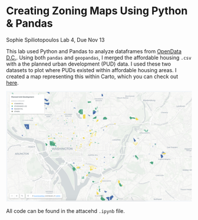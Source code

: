 # Creating Zoning Maps Using Python & Pandas
Sophie Spiliotopoulos
Lab 4, Due Nov 13

This lab used Python and Pandas to analyze dataframes from [OpenData D.C.](https://opendata.dc.gov/). Using both `pandas` and `geopandas`, I merged the  affordable housing `.csv` with a the planned urban development (PUD) data. I used these two datasets to plot where PUDs existed within affordable housing areas. I created a map representing this within Carto, which you can check out [here](https://sophspilio.carto.com/builder/2aa780e7-ff86-45ac-bd2d-3f6344e14d23/embed). 

![Sophie's Carto Map](images/Carto_PUD_map_Sophie.png)

All code can be found in the attacehd `.ipynb` file. 
